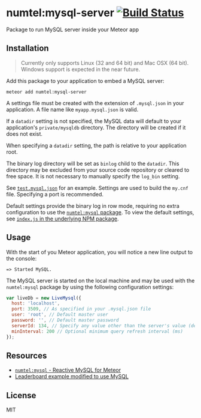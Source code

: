 # numtel:mysql-server [![Build Status](https://travis-ci.org/numtel/meteor-mysql-server.svg?branch=master)](https://travis-ci.org/numtel/meteor-mysql-server)

Package to run MySQL server inside your Meteor app

## Installation

> Currently only supports Linux (32 and 64 bit) and Mac OSX (64 bit). Windows support is expected in the near future.

Add this package to your application to embed a MySQL server:

```
meteor add numtel:mysql-server
```

A settings file must be created with the extension of `.mysql.json` in your application. A file name like `myapp.mysql.json` is valid.

If a `datadir` setting is not specified, the MySQL data will default to your application's `private/mysqldb` directory. The directory will be created if it does not exist.

When specifying a `datadir` setting, the path is relative to your application root.

The binary log directory will be set as `binlog` child to the `datadir`. This directory may be excluded from your source code repository or cleared to free space. It is not necessary to manually specify the `log_bin` setting.

See [`test.mysql.json`](test.mysql.json) for an example. Settings are used to build the `my.cnf` file. Specifying a port is recommended.

Default settings provide the binary log in row mode, requiring no extra configuration to use the [`numtel:mysql` package](https://github.com/numtel/meteor-mysql). To view the default settings, see [`index.js` in the underlying NPM package](https://github.com/numtel/mysql-server-5.6-linux-x64/blob/master/index.js).

## Usage

With the start of you Meteor application, you will notice a new line output to the console:

```
=> Started MySQL.
```

The MySQL server is started on the local machine and may be used with the `numtel:mysql` package by using the following configuration settings:

```javascript
var liveDb = new LiveMysql({
  host: 'localhost',
  port: 3509, // As specified in your .mysql.json file
  user: 'root', // Default master user
  password: '', // Default master password
  serverId: 134, // Specify any value other than the server's value (default 1)
  minInterval: 200 // Optional minimum query refresh interval (ms)
});
```

## Resources

* [`numtel:mysql` - Reactive MySQL for Meteor](https://github.com/numtel/meteor-mysql)
* [Leaderboard example modified to use MySQL](https://github.com/numtel/meteor-mysql-leaderboard)

## License

MIT

